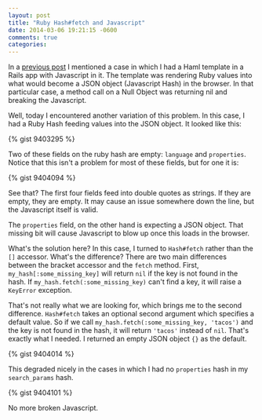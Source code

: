```yaml
---
layout: post
title: "Ruby Hash#fetch and Javascript"
date: 2014-03-06 19:21:15 -0600
comments: true
categories: 
---
```


In a [previous
post](/blog/2014/03/05/the-null-object-pattern-and-method-missing-in-ruby/) I
mentioned a case in which I had a Haml template in a Rails app with Javascript
in it. The template was rendering Ruby values into what would become a JSON
object (Javascript Hash) in the browser. In that particular case, a method call
on a Null Object was returning nil and breaking the Javascript.

Well, today I encountered another variation of this problem. In this case, I
had a Ruby Hash feeding values into the JSON object. It looked like this:

{% gist 9403295 %}

Two of these fields on the ruby hash are empty: `language` and `properties`.
Notice that this isn't a problem for most of these fields, but for one it is:

{% gist 9404094 %}

See that? The first four fields feed into double quotes as strings. If they are
empty, they are empty. It may cause an issue somewhere down the line, but the
Javascript itself is valid.

The `properties` field, on the other hand is expecting a JSON object. That
missing bit will cause Javascript to blow up once this loads in the browser.

What's the solution here? In this case, I turned to `Hash#fetch` rather than
the `[]` accessor. What's the difference? There are two main differences
between the bracket accessor and the `fetch` method. First,
`my_hash[:some_missing_key]` will return `nil` if the key is not found in the
hash. If `my_hash.fetch(:some_missing_key)` can't find a key, it will raise a
`KeyError` exception.

That's not really what we are looking for, which brings me to the second
difference. `Hash#fetch` takes an optional second argument which specifies a
default value. So if we call `my_hash.fetch(:some_missing_key, 'tacos')` and
the key is not found in the hash, it will return `'tacos'` instead of `nil`.
That's exactly what I needed. I returned an empty JSON object `{}` as the
default.

{% gist 9404014 %}

This degraded nicely in the cases in which I had no `properties` hash in my
`search_params` hash.

{% gist 9404101 %}

No more broken Javascript.
